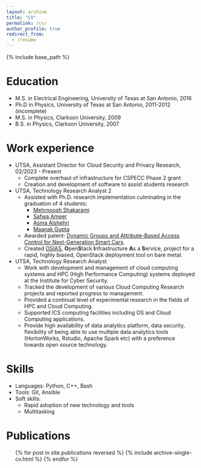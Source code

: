 ```yaml
---
layout: archive
title: "CV"
permalink: /cv/
author_profile: true
redirect_from:
  - /resume
---
```


{% include base_path %}

Education
======
* M.S. in Electrical Engineering, University of Texas at San Antonio, 2016
* Ph.D in Physics, University of Texas at San Antonio, 2011-2012 (incomplete)
* M.S. in Physics, Clarkson University, 2009
* B.S. in Physics, Clarkson University, 2007

Work experience
======
* UTSA, Assistant Director for Cloud Security and Privacy Research, 02/2023 - Present
  * Complete overhaul of infrastructure for CSPECC Phase 2 grant
  * Creation and development of software to assist students research
* UTSA, Technology Research Analyst 2
  * Assisted with Ph.D. research implementation culminating in the graduation of 4 students:
    * [Mehrnoosh Shakarami](https://ics.utsa.edu/people/dissertations/2022-Mehrnoosh-Shakarami.pdf)
    * [Safwa Ameer](https://ics.utsa.edu/people/dissertations/2021_Ameer_Safwa_phd.pdf)
    * [Asma Alshehri](https://ics.utsa.edu/people/dissertations/2018-Asma-Alshehri.pdf)
    * [Maanak Gupta](https://ics.utsa.edu/people/dissertations/2018-Maanak-Gupta.pdf)
  * Awarded patent: [Dynamic Groups and Attribute-Based Access Control for Next-Generation Smart Cars](https://uspto.report/patent/app/20200283002).
  * Created [OSIAS](https://gitlab.com/utsa-ics/osias), **O**pen**S**tack **I**nfrastructure **A**s a **S**ervice, project for a rapid, highly biased, OpenStack deployment tool on bare metal.
* UTSA, Technology Research Analyst
  * Work with development and management of cloud computing systems and HPC (High Performance Computing) systems deployed at the Institute for Cyber Security.
  * Tracked the development of various Cloud Computing Research projects and reported progress to management.
  * Provided a continual level of experimental research in the fields of HPC and Cloud Computing.
  * Supported ICS computing facilities including OS and Cloud Computing applications.
  * Provide high availability of data analytics platform, data security, flexibility of being able to use multiple data analytics tools (HortonWorks, Rstudio, Apache Spark etc) with a preference towards open source technology.

  
Skills
======
* Languages: Python, C++, Bash
* Tools: Git, Ansible
* Soft skills: 
  * Rapid adoption of new technology and tools
  * Multitasking

Publications
======
  <ul>{% for post in site.publications reversed %}
    {% include archive-single-cv.html %}
  {% endfor %}</ul>
